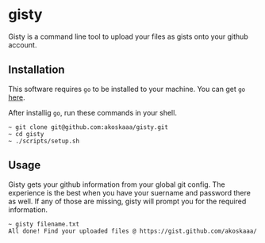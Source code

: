 # gisty

Gisty is a command line tool to upload your files as gists onto your github account.

## Installation

This software requires `go` to be installed to your machine. You can get `go` [here](http://golang.org/dl/).

After installig `go`, run these commands in your shell.

```Shell
~ git clone git@github.com:akoskaaa/gisty.git
~ cd gisty
~ ./scripts/setup.sh
```

## Usage
Gisty gets your github information from your global git config. The experience is the best when you have your suername and password there as well. If any of those are missing, gisty will prompt you for the required information.

```Shell
~ gisty filename.txt
All done! Find your uploaded files @ https://gist.github.com/akoskaaa/
```
